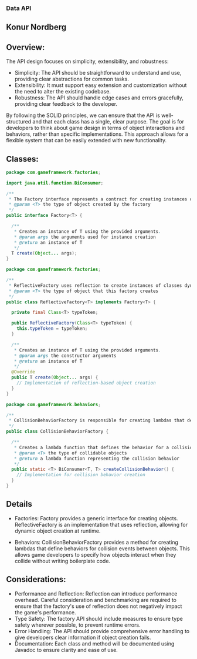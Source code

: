 ### Data API

## Konur Nordberg

## Overview:

The API design focuses on simplicity, extensibility, and robustness:

* Simplicity: The API should be straightforward to understand and use, providing clear
  abstractions for common tasks.
* Extensibility: It must support easy extension and customization without the need to alter
  the existing codebase.
* Robustness: The API should handle edge cases and errors gracefully, providing clear
  feedback to the developer.

By following the SOLID principles, we can ensure that the API is well-structured and that each
class has a single, clear purpose. The goal is for developers to think about game design in terms
of object interactions and behaviors, rather than specific implementations. This approach allows for
a flexible system that can be easily extended with new functionality.

## Classes:

```java
package com.gameframework.factories;

import java.util.function.BiConsumer;

/**
 * The Factory interface represents a contract for creating instances of a particular type.
 * @param <T> the type of object created by the factory
 */
public interface Factory<T> {

  /**
   * Creates an instance of T using the provided arguments.
   * @param args the arguments used for instance creation
   * @return an instance of T
   */
  T create(Object... args);
}
```

```java
package com.gameframework.factories;

/**
 * ReflectiveFactory uses reflection to create instances of classes dynamically.
 * @param <T> the type of object that this factory creates
 */
public class ReflectiveFactory<T> implements Factory<T> {

  private final Class<T> typeToken;

  public ReflectiveFactory(Class<T> typeToken) {
    this.typeToken = typeToken;
  }

  /**
   * Creates an instance of T using the provided arguments.
   * @param args the constructor arguments
   * @return an instance of T
   */
  @Override
  public T create(Object... args) {
    // Implementation of reflection-based object creation
  }
}
```

```java
package com.gameframework.behaviors;

/**
 * CollisionBehaviorFactory is responsible for creating lambdas that define collision behaviors.
 */
public class CollisionBehaviorFactory {

  /**
   * Creates a lambda function that defines the behavior for a collision event.
   * @param <T> the type of collidable objects
   * @return a lambda function representing the collision behavior
   */
  public static <T> BiConsumer<T, T> createCollisionBehavior() {
    // Implementation for collision behavior creation
  }
}
```

## Details

* Factories: Factory<T> provides a generic interface for creating objects. ReflectiveFactory<T>
  is an implementation that uses reflection, allowing for dynamic object creation at runtime.

* Behaviors: CollisionBehaviorFactory provides a method for creating lambdas that define behaviors
  for collision events between objects. This allows game developers to specify how objects interact
  when they collide without writing boilerplate code.

## Considerations:

* Performance and Reflection: Reflection can introduce performance overhead. Careful consideration
  and benchmarking are required to ensure that the factory's use of reflection does not negatively
  impact the game's performance.
* Type Safety: The factory API should include measures to ensure type safety wherever possible,
  to prevent runtime errors.
* Error Handling: The API should provide comprehensive error handling to give developers clear
  information if object creation fails.
* Documentation: Each class and method will be documented using Javadoc to ensure clarity and
  ease of use.
